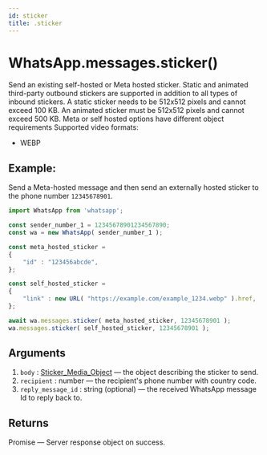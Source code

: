 ```yaml
---
id: sticker
title: .sticker
---
```


# WhatsApp.messages.sticker()
Send an existing self-hosted or Meta hosted sticker. Static and animated third-party outbound stickers are supported in addition to all types of inbound stickers. A static sticker needs to be 512x512 pixels and cannot exceed 100 KB. An animated sticker must be 512x512 pixels and cannot exceed 500 KB. Meta or self hosted options have different object requirements Supported video formats:

- WEBP

## Example:
Send a Meta-hosted message and then send an externally hosted sticker to the phone number `12345678901`.
```js
import WhatsApp from 'whatsapp';

const sender_number_1 = 12345678901234567890;
const wa = new WhatsApp( sender_number_1 );

const meta_hosted_sticker =
{
    "id" : "123456abcde",
};

const self_hosted_sticker =
{
    "link" : new URL( "https://example.com/example_1234.webp" ).href,
};

await wa.messages.sticker( meta_hosted_sticker, 12345678901 );
wa.messages.sticker( self_hosted_sticker, 12345678901 );
```

## Arguments
1. `body` : [Sticker_Media_Object](../types/sticker_media_object) — the object describing the sticker to send.
2. `recipient` : number — the recipient's phone number with country code.
3. `reply_message_id` : string (optional) — the received WhatsApp message Id to reply back to.

## Returns
Promise — Server response object on success.
